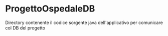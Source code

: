 # ProgettoOspedaleDB
Directory contenente il codice sorgente java dell'applicativo per comunicare col DB del progetto 
